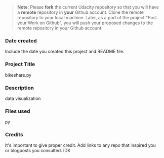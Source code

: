 >**Note**: Please **fork** the current Udacity repository so that you will have a **remote** repository in **your** Github account. Clone the remote repository to your local machine. Later, as a part of the project "Post your Work on Github", you will push your proposed changes to the remote repository in your Github account.

### Date created
Include the date you created this project and README file.

### Project Title
bikeshare.py

### Description
data visualization 

### Files used
py

### Credits
It's important to give proper credit. Add links to any repo that inspired you or blogposts you consulted. IDK

